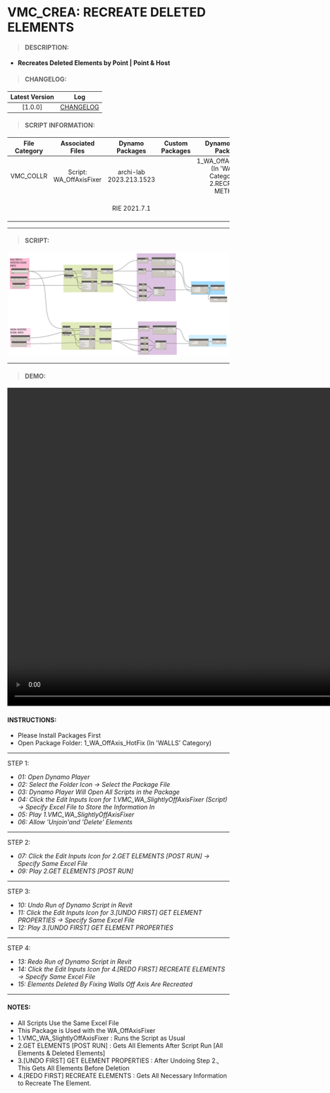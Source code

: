 # VMC_CREA: RECREATE DELETED ELEMENTS

> #### DESCRIPTION: 
- **Recreates Deleted Elements by Point | Point & Host**

> #### CHANGELOG:

| Latest Version | Log |
| :-------: | :----: | 
|[1.0.0] | [CHANGELOG](/_scripts/_project/263_VMC/CREATOR/changelog/VMC_CREA_RecreateDeletedElements.md) |

> #### SCRIPT INFORMATION: 

| File Category| Associated Files | Dynamo Packages | Custom Packages | Dynamo Player Package | Revit Version | Author | Modified By | File Name & Location
| :-------: | :----: | :---: | :---: | :---: | :---: | :---: | :---: | :--:
| VMC_COLLR | Script: WA_OffAxisFixer | archi-lab 2023.213.1523 |  |  1_WA_OffAxis_HotFix (In 'WALLS' Category) -> 2.RECREATE METHOD | Revit 2021.1 | Cathrine Macabuhay| | VMC_CREA_RecreateDeletedElements
| | | RIE 2021.7.1 | | | | | | (https://bimcapcom.sharepoint.com/:f:/s/BCP-Main/Ess0Nz_rGjhKg3FsmkIBCigBenOH1xmGyoCNY5q7zalSXw?e=Fk65Sn)
----------------------------------------------------------------
> #### SCRIPT: 
<img src="./_scripts/_project/263_VMC/CREATOR/images/VMC_CREA_RecreateDeletedElements.png">


------------------------------------------------------------------------------

> #### DEMO: 

<video width="1280" height="720" controls>
 <source src="./_scripts/_project/263_VMC/COLLECTOR/demo/WA_OFFAXIS%20FIXER_RECREATE%20METHOD.mp4" type="video/mp4">
</video>

#### INSTRUCTIONS: 
- Please Install Packages First
- Open Package Folder: 1_WA_OffAxis_HotFix (In 'WALLS' Category)
----------------------------------------------------------------
STEP 1:
- *01: Open Dynamo Player*
- *02: Select the Folder Icon -> Select the Package File*
- *03: Dynamo Player Will Open All Scripts in the Package*
- *04: Click the Edit Inputs Icon for 1.VMC_WA_SlightlyOffAxisFixer (Script) -> Specify Excel File to Store the Information In*
- *05: Play 1.VMC_WA_SlightlyOffAxisFixer*
- *06: Allow 'Unjoin'and 'Delete' Elements*
---------------------------------------------------------
STEP 2: 
- *07: Click the Edit Inputs Icon for 2.GET ELEMENTS [POST RUN] -> Specify Same Excel File*
- *09: Play 2.GET ELEMENTS [POST RUN]* 
---------------------------------------------------------
STEP 3: 
- *10: Undo Run of Dynamo Script in Revit*
- *11: Click the Edit Inputs Icon for 3.[UNDO FIRST] GET ELEMENT PROPERTIES -> Specify Same Excel File*
- *12: Play 3.[UNDO FIRST] GET ELEMENT PROPERTIES*
---------------------------------------------------------
STEP 4:
- *13: Redo Run of Dynamo Script in Revit*
- *14: Click the Edit Inputs Icon for 4.[REDO FIRST] RECREATE ELEMENTS -> Specify Same Excel File*
- *15: Elements Deleted By Fixing Walls Off Axis Are Recreated*

----------------------------------------------------------------

#### NOTES: 
- All Scripts Use the Same Excel File 
- This Package is Used with the WA_OffAxisFixer
- 1.VMC_WA_SlightlyOffAxisFixer : Runs the Script as Usual
- 2.GET ELEMENTS [POST RUN] : Gets All Elements After Script Run [All Elements & Deleted Elements]
- 3.[UNDO FIRST] GET ELEMENT PROPERTIES : After Undoing Step 2., This Gets All Elements Before Deletion
- 4.[REDO FIRST] RECREATE ELEMENTS : Gets All Necessary Information to Recreate The Element.
